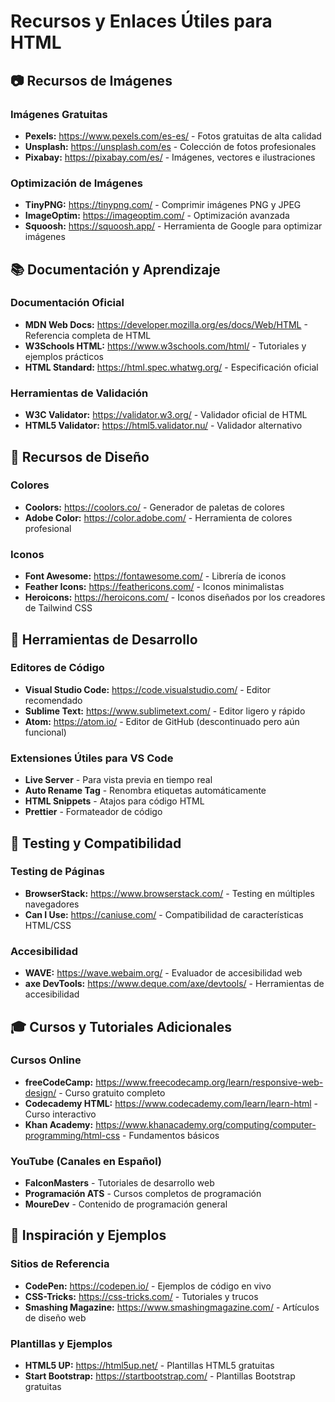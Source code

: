 # Recursos y Enlaces Útiles para HTML

## 📷 Recursos de Imágenes

### Imágenes Gratuitas

- **Pexels:** https://www.pexels.com/es-es/ - Fotos gratuitas de alta calidad
- **Unsplash:** https://unsplash.com/es - Colección de fotos profesionales
- **Pixabay:** https://pixabay.com/es/ - Imágenes, vectores e ilustraciones

### Optimización de Imágenes

- **TinyPNG:** https://tinypng.com/ - Comprimir imágenes PNG y JPEG
- **ImageOptim:** https://imageoptim.com/ - Optimización avanzada
- **Squoosh:** https://squoosh.app/ - Herramienta de Google para optimizar imágenes

## 📚 Documentación y Aprendizaje

### Documentación Oficial

- **MDN Web Docs:** https://developer.mozilla.org/es/docs/Web/HTML - Referencia completa de HTML
- **W3Schools HTML:** https://www.w3schools.com/html/ - Tutoriales y ejemplos prácticos
- **HTML Standard:** https://html.spec.whatwg.org/ - Especificación oficial

### Herramientas de Validación

- **W3C Validator:** https://validator.w3.org/ - Validador oficial de HTML
- **HTML5 Validator:** https://html5.validator.nu/ - Validador alternativo

## 🎨 Recursos de Diseño

### Colores

- **Coolors:** https://coolors.co/ - Generador de paletas de colores
- **Adobe Color:** https://color.adobe.com/ - Herramienta de colores profesional

### Iconos

- **Font Awesome:** https://fontawesome.com/ - Librería de iconos
- **Feather Icons:** https://feathericons.com/ - Iconos minimalistas
- **Heroicons:** https://heroicons.com/ - Iconos diseñados por los creadores de Tailwind CSS

## 🔧 Herramientas de Desarrollo

### Editores de Código

- **Visual Studio Code:** https://code.visualstudio.com/ - Editor recomendado
- **Sublime Text:** https://www.sublimetext.com/ - Editor ligero y rápido
- **Atom:** https://atom.io/ - Editor de GitHub (descontinuado pero aún funcional)

### Extensiones Útiles para VS Code

- **Live Server** - Para vista previa en tiempo real
- **Auto Rename Tag** - Renombra etiquetas automáticamente
- **HTML Snippets** - Atajos para código HTML
- **Prettier** - Formateador de código

## 📱 Testing y Compatibilidad

### Testing de Páginas

- **BrowserStack:** https://www.browserstack.com/ - Testing en múltiples navegadores
- **Can I Use:** https://caniuse.com/ - Compatibilidad de características HTML/CSS

### Accesibilidad

- **WAVE:** https://wave.webaim.org/ - Evaluador de accesibilidad web
- **axe DevTools:** https://www.deque.com/axe/devtools/ - Herramientas de accesibilidad

## 🎓 Cursos y Tutoriales Adicionales

### Cursos Online

- **freeCodeCamp:** https://www.freecodecamp.org/learn/responsive-web-design/ - Curso gratuito completo
- **Codecademy HTML:** https://www.codecademy.com/learn/learn-html - Curso interactivo
- **Khan Academy:** https://www.khanacademy.org/computing/computer-programming/html-css - Fundamentos básicos

### YouTube (Canales en Español)

- **FalconMasters** - Tutoriales de desarrollo web
- **Programación ATS** - Cursos completos de programación
- **MoureDev** - Contenido de programación general

## 🌟 Inspiración y Ejemplos

### Sitios de Referencia

- **CodePen:** https://codepen.io/ - Ejemplos de código en vivo
- **CSS-Tricks:** https://css-tricks.com/ - Tutoriales y trucos
- **Smashing Magazine:** https://www.smashingmagazine.com/ - Artículos de diseño web

### Plantillas y Ejemplos

- **HTML5 UP:** https://html5up.net/ - Plantillas HTML5 gratuitas
- **Start Bootstrap:** https://startbootstrap.com/ - Plantillas Bootstrap gratuitas
